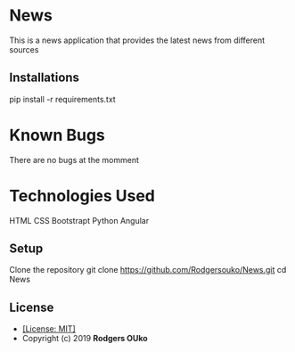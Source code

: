 # News
This is a news  application that provides the latest news from different sources



## Installations
pip install -r requirements.txt

# Known Bugs
There are no bugs at the momment

# Technologies Used
HTML
CSS
Bootstrapt
Python
Angular

## Setup
Clone the repository
git clone https://github.com/Rodgersouko/News.git
cd News


## License
* [[License: MIT]](LICENCE.md)
* Copyright (c) 2019 **Rodgers OUko**
